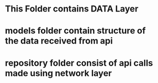 # This Folder contains DATA Layer
# models folder contain structure of the data received from api
# repository folder consist of api calls made using network layer 